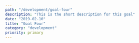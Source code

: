 ```yaml
---
path: "/development/goal-four"
description: "This is the short description for this goal"
date: "2019-02-10"
title: "Goal Four"
category: "development"
priority: primary
---
```

